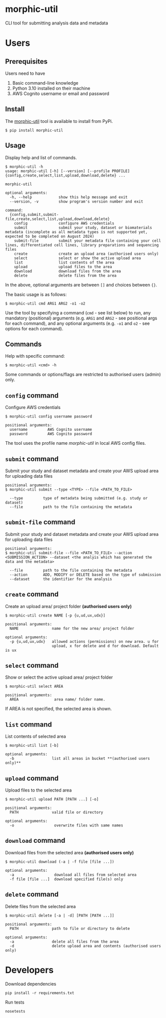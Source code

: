 # morphic-util

CLI tool for submitting analysis data and metadata

# Users

## Prerequisites

Users need to have

1. Basic command-line knowledge
2. Python 3.10 installed on their machine
3. AWS Cognito username or email and password

## Install

The [morphic-util](https://pypi.org/project/morphic-util/) tool is available to install from PyPi.

```shell script
$ pip install morphic-util
```

## Usage

Display help and list of commands.

```shell script
$ morphic-util -h
usage: morphic-util [-h] [--version] [--profile PROFILE] {config,create,select,list,upload,download,delete} ...

morphic-util

optional arguments:
  -h, --help            show this help message and exit
  --version, -v         show program's version number and exit

command:
  {config,submit,submit-file,create,select,list,upload,download,delete}
    config              configure AWS credentials
    submit              submit your study, dataset or biomaterials metadata (incomplete as all metadata types is not supported yet, expected to be completed on August 2024)
    submit-file         submit your metadata file containing your cell lines, differentiated cell lines, library preparations and sequencing files
    create              create an upload area (authorised users only)
    select              select or show the active upload area
    list                list contents of the area
    upload              upload files to the area
    download            download files from the area
    delete              delete files from the area
```

In the above, optional arguments are between `[]` and choices between `{}`.

The basic usage is as follows:

```shell script
$ morphic-util cmd ARG1 ARG2 -o1 -o2
```

Use the tool by specifying a command (`cmd` - see list below) to run, any mandatory (positional) arguments (e.g. `ARG1`
and `ARG2` - see positional args for each command), and any optional arguments (e.g. `-o1` and `o2` - see options for
each command).

## Commands

Help with specific command:

```shell script
$ morphic-util <cmd> -h
```

Some commands or options/flags are restricted to authorised users (admin) only.

## `config` command

Configure AWS credentials

```shell script
$ morphic-util config username password

positional arguments:
  username         AWS Cognito username
  password         AWS Cognito password
```

The tool uses the profile name _morphic-util_ in local AWS config files.

## `submit` command
Submit your study and dataset metadata and create your AWS upload area for uploading data files

```shell script
positional arguments:
$ morphic-util submit --type <TYPE> --file <PATH_TO_FILE>

  --type         type of metadata being submitted (e.g. study or dataset)
  --file         path to the file containing the metadata
```

## `submit-file` command
Submit your study and dataset metadata and create your AWS upload area for uploading data files

```shell script
positional arguments:
$ morphic-util submit-file --file <PATH_TO_FILE> --action <SUBMISSION_ACTION> --dataset <the analyis which has generated the data and the metadata>

  --file         path to the file containing the metadata
  --action       ADD, MODIFY or DELETE based on the type of submission
  --dataset      the identifier for the analysis
```

## `create` command

Create an upload area/ project folder **(authorised users only)**

```shell script
$ morphic-util create NAME [-p {u,ud,ux,udx}]

positional arguments:
  NAME               name for the new area/ project folder

optional arguments:
  -p {u,ud,ux,udx}   allowed actions (permissions) on new area. u for
                     upload, x for delete and d for download. Default is ux
```

## `select` command

Show or select the active upload area/ project folder

```shell script
$ morphic-util select AREA

positional arguments:
  AREA                area name/ folder name. 
```

If AREA is not specified, the selected area is shown.

## `list` command

List contents of selected area

```shell script
$ morphic-util list [-b]

optional arguments:
  -b                 list all areas in bucket **(authorised users only)**
```

## `upload` command

Upload files to the selected area

```shell script
$ morphic-util upload PATH [PATH ...] [-o]

positional arguments:
  PATH               valid file or directory

optional arguments:
  -o                  overwrite files with same names
```

## `download` command

Download files from the selected area **(authorised users only)**

```shell script
$ morphic-util download (-a | -f file [file ...])

optional arguments:
  -a                  download all files from selected area
  -f file [file ...]  download specified file(s) only
```

## `delete` command

Delete files from the selected area

```shell script
$ morphic-util delete [-a | -d] [PATH [PATH ...]]

positional arguments:
  PATH               path to file or directory to delete

optional arguments:
  -a                 delete all files from the area
  -d                 delete upload area and contents (authorised users only)
```

# Developers

Download dependencies

```
pip install -r requirements.txt
```

Run tests

```shell script
nosetests
```
